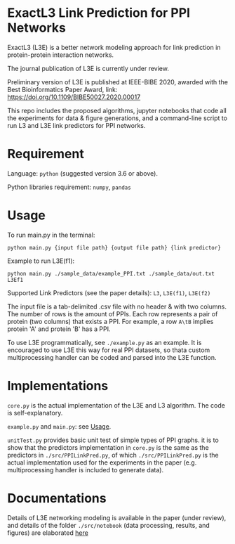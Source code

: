 # ExactL3 Link Prediction for PPI Networks
ExactL3 (L3E) is a better network modeling approach for link prediction in protein-protein interaction networks.

The journal publication of L3E is currently under review.

Preliminary version of L3E is published at IEEE-BIBE 2020, awarded with the Best Bioinformatics Paper Award, link:
https://doi.org/10.1109/BIBE50027.2020.00017

This repo includes the proposed algorithms, jupyter notebooks that code all the experiments for data & figure generations, and a command-line script to run L3 and L3E link predictors for PPI networks.

# Requirement
Language: ```python``` (suggested version 3.6 or above).

Python libraries requirement: ```numpy```, ```pandas```

# Usage
To run main.py in the terminal:

```python main.py {input file path} {output file path} {link predictor}```

Example to run L3E(f1):

```python main.py ./sample_data/example_PPI.txt ./sample_data/out.txt L3Ef1```

Supported Link Predictors (see the paper details): ```L3```, ```L3E(f1)```, ```L3E(f2)```

The input file is a tab-delimited .csv file with no header & with two columns. The number of rows is the amount of PPIs. Each row represents a pair of protein (two columns) that exists a PPI. For example, a row ```A\tB``` implies protein 'A' and protein 'B' has a PPI.

To use L3E programmatically, see ```./example.py``` as an example. It is encouraged to use L3E this way for real PPI datasets, so thata custom multiprocessing handler can be coded and parsed into the L3E function.

# Implementations
```core.py``` is the actual implementation of the L3E and L3 algorithm. The code is self-explanatory.

```example.py``` and ```main.py```: see [Usage](#Usage).

```unitTest.py``` provides basic unit test of simple types of PPI graphs. it is to show that the predictors implementation in ```core.py``` is the same as the predictors in ```./src/PPILinkPred.py```, of which ```./src/PPILinkPred.py``` is the actual implementation used for the experiments in the paper (e.g. multiprocessing handler is included to generate data).

# Documentations
Details of L3E networking modeling is available in the paper (under review), and details of the folder ```./src/notebook``` (data processing, results, and figures) are elaborated [here](docs/docs.md)